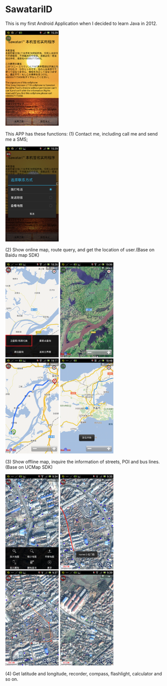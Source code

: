 SawatariID
==========

This is my first Android Application when I decided to learn Java in 2012. 

<img src='mdimage/image01.png' height='300px'/>

This APP has these functions:
(1) Contact me, including call me and send me a SMS; 

<img src='mdimage/image02.png' height='300px'/>

(2) Show online map, route query, and get the location of user.(Base on Baidu map SDK)
   
<img src='mdimage/image03.png' height='300px'/>
<img src='mdimage/image04.png' height='300px'/>   
<img src='mdimage/image05.png' height='300px'/>
<img src='mdimage/image06.png' height='300px'/>

(3) Show offline map, inquire the information of streets, POI and bus lines. (Base on UCMap SDK)

<img src='mdimage/image07.png' height='300px'/>
<img src='mdimage/image08.png' height='300px'/>   
<img src='mdimage/image09.png' height='300px'/>
<img src='mdimage/image10.png' height='300px'/>
   
   
(4) Get latitude and longitude, recorder, compass, flashlight, calculator and so on.




